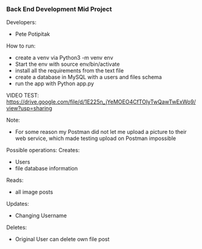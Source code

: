 ### Back End Development Mid Project
Developers:
- Pete Potipitak

How to run: 
- create a venv via Python3 -m venv env
- Start the env with source env/bin/activate
- install all the requirements from the text file
- create a database in MySQL with a users and files schema
- run the app with Python app.py

VIDEO TEST: https://drive.google.com/file/d/1E225n_jYeMOEO4CfTOIyTwQawTwExWo9/view?usp=sharing


Note:
- For some reason my Postman did not let me upload a picture to their web service, which made testing upload on Postman impossible

Possible operations:
Creates:
- Users
- file database information

Reads:
- all image posts

Updates:
- Changing Username

Deletes:
- Original User can delete own file post
